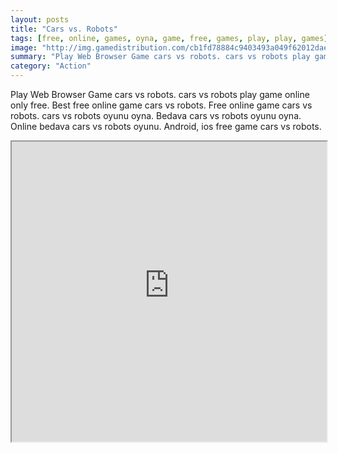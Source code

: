 ```yaml
---
layout: posts
title: "Cars vs. Robots"
tags: [free, online, games, oyna, game, free, games, play, play, games]
image: "http://img.gamedistribution.com/cb1fd78884c9403493a049f62012dae5.jpg"
summary: "Play Web Browser Game cars vs robots. cars vs robots play game online only free. Best free online game cars vs robots. Free online game cars vs robots. cars vs robots oyunu oyna. Bedava cars vs robots oyunu oyna. Online bedava cars vs robots oyunu. Android, ios free game cars vs robots."
category: "Action"
---
```


Play Web Browser Game cars vs robots. cars vs robots play game online only free. Best free online game cars vs robots. Free online game cars vs robots. cars vs robots oyunu oyna. Bedava cars vs robots oyunu oyna. Online bedava cars vs robots oyunu. Android, ios free game cars vs robots.

<iframe width="100%" height="480px;" src="http://flash.gamedistribution.com?game=cb1fd78884c9403493a049f62012dae5"></iframe>